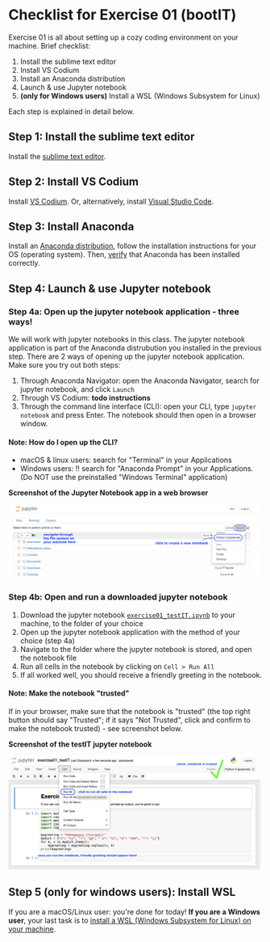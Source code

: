 # Checklist for Exercise 01 (bootIT)

Exercise 01 is all about setting up a cozy coding environment on your machine. Brief checklist:

1. Install the sublime text editor
2. Install VS Codium
3. Install an Anaconda distribution
4. Launch & use Jupyter notebook
5. **(only for Windows users)** Install a WSL (Windows Subsystem for Linux) 

Each step is explained in detail below.

## Step 1: Install the sublime text editor

Install the [sublime text editor](https://www.sublimetext.com).

## Step 2: Install VS Codium

Install [VS Codium](https://vscodium.com). Or, alternatively, install [Visual Studio Code](https://code.visualstudio.com).

## Step 3: Install Anaconda

Install an [Anaconda distribution](https://docs.anaconda.com/free/anaconda/install/), follow the installation instructions for your OS (operating system). Then, [verify](https://docs.anaconda.com/free/anaconda/install/verify-install/) that Anaconda has been installed correctly.  

## Step 4: Launch & use Jupyter notebook

### Step 4a: Open up the jupyter notebook application - three ways!
We will work with jupyter notebooks in this class. The jupyter notebook application is part of the Anaconda distrubution you installed in the previous step. There are 2 ways of opening up the jupyter notebook application. Make sure you try out both steps:
1. Through Anaconda Navigator: open the Anaconda Navigator, search for jupyter notebook, and click `Launch`
2. Through VS Codium: **todo instructions**
3. Through the command line interface (CLI): open your CLI, type `jupyter notebook` and press Enter. The notebook should then open in a browser window.

#### Note: How do I open up the CLI? 
* macOS & linux users: search for "Terminal" in your Applications
* Windows users: !! search for "Anaconda Prompt" in your Applications. (Do NOT use the preinstalled "Windows Terminal" application)

**Screenshot of the Jupyter Notebook app in a web browser**

<p style="text-align:left;">
    <img src="../images/scs-nbapp.png" alt="Screenshot of the jupyter notebook app in a web browser" width=500px>
</p>

### Step 4b: Open and run a downloaded jupyter notebook
1. Download the jupyter notebook [`exercise01_testIT.ipynb`](./exercise01_testIT.ipynb) to your machine, to the folder of your choice
2. Open up the jupyter notebook application with the method of your choice (step 4a)
3. Navigate to the folder where the jupyter notebook is stored, and open the notebook file
4. Run all cells in the notebook by clicking on `Cell > Run All`
5. If all worked well, you should receive a friendly greeting in the notebook.

#### Note: Make the notebook "trusted"
If in your browser, make sure that the notebook is "trusted" (the top right button should say "Trusted"; if it says "Not Trusted", click and confirm to make the notebook trusted) - see screenshot below.

**Screenshot of the testIT jupyter notebook**

<p style="text-align:left;">
    <img src="../images/scs-testitnb.png" alt="Screenshot of the testIT jupyter notebook in a web browser" width=500px>
</p>

## Step 5 (only for windows users): Install WSL

If you are a macOS/Linux user: you're done for today! **If you are a Windows user**, your last task is to [install a WSL (Windows Subsystem for Linux) on your machine](./WSL.md). 
